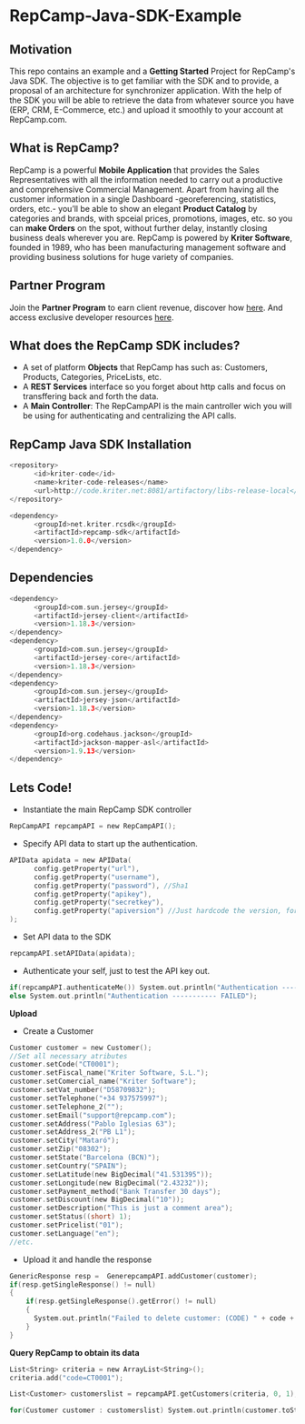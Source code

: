# RepCamp-Java-SDK-Example

## Motivation
This repo contains an example and a **Getting Started** Project for RepCamp's Java SDK. The objective is to get familiar with the SDK and to provide, a proposal of an architecture for synchronizer application. With the help of the SDK you will be able to retrieve the data from whatever source you have (ERP, CRM, E-Commerce, etc.) and upload it smoothly to your account at RepCamp.com. 

## What is RepCamp?
RepCamp is a powerful **Mobile Application** that provides the Sales Representatives with all the information needed to carry out a productive and comprehensive Commercial Management. Apart from having all the customer information in a single Dashboard -georeferencing, statistics, orders, etc.- you’ll be able to show an elegant **Product Catalog** by categories and brands, with spceial prices, promotions, images, etc. so you can **make Orders** on the spot, without further delay, instantly closing business deals wherever you are. RepCamp is powered by **Kriter Software**, founded in 1989, who has been manufacturing management software and providing business solutions for huge variety of companies.

## Partner Program
Join the **Partner Program** to earn client revenue, discover how [here](http://www.repcamp.com/en/partner).
And access exclusive developer resources [here](http://developers.repcamp.com).

## What does the RepCamp SDK includes?
- A set of platform **Objects** that RepCamp has such as: Customers, Products, Categories, PriceLists, etc.
- A **REST Services** interface so you forget about http calls and focus on transffering back and forth the data.
- A **Main Controller**: The RepCampAPI is the main cantroller wich you will be using for authenticating and centralizing the API calls.

## RepCamp Java SDK Installation
```c
<repository>
      <id>kriter-code</id>
      <name>kriter-code-releases</name>
      <url>http://code.kriter.net:8081/artifactory/libs-release-local</url>
</repository>

<dependency>
      <groupId>net.kriter.rcsdk</groupId>
      <artifactId>repcamp-sdk</artifactId>
      <version>1.0.0</version>
</dependency>
```
## Dependencies
```c
<dependency>
      <groupId>com.sun.jersey</groupId>
      <artifactId>jersey-client</artifactId>
      <version>1.18.3</version>
</dependency>
<dependency>
      <groupId>com.sun.jersey</groupId>
      <artifactId>jersey-core</artifactId>
      <version>1.18.3</version>
</dependency>
<dependency>
      <groupId>com.sun.jersey</groupId>
      <artifactId>jersey-json</artifactId>
      <version>1.18.3</version>
</dependency>
<dependency>
      <groupId>org.codehaus.jackson</groupId>
      <artifactId>jackson-mapper-asl</artifactId>
      <version>1.9.13</version>
</dependency>
```
## Lets Code!

- Instantiate the main RepCamp SDK controller
```c
RepCampAPI repcampAPI = new RepCampAPI();
```
- Specify API data to start up the authentication.
```c
APIData apidata = new APIData(
      config.getProperty("url"),
      config.getProperty("username"),
      config.getProperty("password"), //Sha1
      config.getProperty("apikey"),
      config.getProperty("secretkey"),
      config.getProperty("apiversion") //Just hardcode the version, for now is "v1"
);
```
- Set API data to the SDK
```c
repcampAPI.setAPIData(apidata);
```
- Authenticate your self, just to test the API key out.
```c
if(repcampAPI.authenticateMe()) System.out.println("Authentication ----------- OK");
else System.out.println("Authentication ----------- FAILED");
```
**Upload**

- Create a Customer
```c
Customer customer = new Customer();
//Set all necessary atributes
customer.setCode("CT0001");
customer.setFiscal_name("Kriter Software, S.L.");
customer.setComercial_name("Kriter Software");
customer.setVat_number("D58709832");
customer.setTelephone("+34 937575997");
customer.setTelephone_2("");
customer.setEmail("support@repcamp.com");
customer.setAddress("Pablo Iglesias 63");
customer.setAddress_2("PB L1");
customer.setCity("Mataró");
customer.setZip("08302");
customer.setState("Barcelona (BCN)");
customer.setCountry("SPAIN");
customer.setLatitude(new BigDecimal("41.531395"));
customer.setLongitude(new BigDecimal("2.43232"));
customer.setPayment_method("Bank Transfer 30 days");
customer.setDiscount(new BigDecimal("10"));
customer.setDescription("This is just a comment area");
customer.setStatus((short) 1);
customer.setPricelist("01");
customer.setLanguage("en");
//etc.
```
- Upload it and handle the response
```c
GenericResponse resp =  GenerepcampAPI.addCustomer(customer);
if(resp.getSingleResponse() != null)
{
    if(resp.getSingleResponse().getError() != null)
    {
      System.out.println("Failed to delete customer: (CODE) " + code + " Error: " + resp.getSingleResponse().getError());
    }
}
```

**Query RepCamp to obtain its data**

```c
List<String> criteria = new ArrayList<String>();
criteria.add("code=CT0001");

List<Customer> customerslist = repcampAPI.getCustomers(criteria, 0, 1);

for(Customer customer : customerslist) System.out.println(customer.toString());
```
